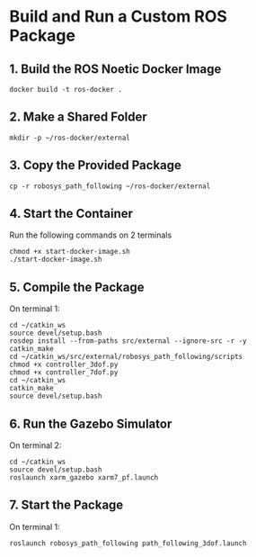 # Build and Run a Custom ROS Package 

## 1. Build the ROS Noetic Docker Image

```shell
docker build -t ros-docker .
```

## 2. Make a Shared Folder

```shell
mkdir -p ~/ros-docker/external
```

## 3. Copy the Provided Package

```shell
cp -r robosys_path_following ~/ros-docker/external
```

## 4. Start the Container 

Run the following commands on 2 terminals

```shell
chmod +x start-docker-image.sh
./start-docker-image.sh
```

## 5. Compile the Package

On terminal 1:

```shell
cd ~/catkin_ws
source devel/setup.bash
rosdep install --from-paths src/external --ignore-src -r -y
catkin_make
cd ~/catkin_ws/src/external/robosys_path_following/scripts
chmod +x controller_3dof.py 
chmod +x controller_7dof.py
cd ~/catkin_ws
catkin_make
source devel/setup.bash
```
## 6. Run the Gazebo Simulator

On terminal 2:

```shell
cd ~/catkin_ws
source devel/setup.bash
roslaunch xarm_gazebo xarm7_pf.launch
```

## 7. Start the Package

On terminal 1:

```shell
roslaunch robosys_path_following path_following_3dof.launch
```
